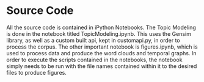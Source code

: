 # Source Code
All the source code is contained in iPython Notebooks. The Topic Modeling is done in the notebook titled TopicModeling.ipynb.
This uses the Gensim library, as well as a custom built api, kept in customapi.py, in order to process the corpus. The other
important notebook is figures.ipynb, which is used to process data and produce the word clouds and temporal graphs. In order 
to execute the scripts contained in the notebooks, the notebook simply needs to be run with the file names contained within
it to the desired files to produce figures.

